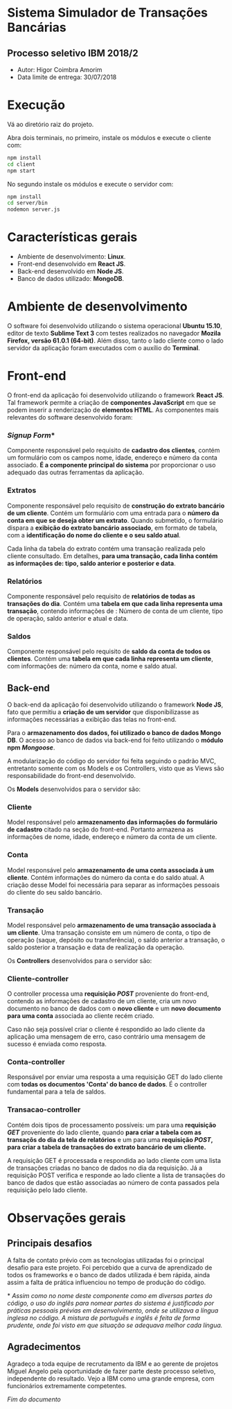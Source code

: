 # Sistema Simulador de Transações Bancárias

## Processo seletivo IBM 2018/2

* Autor: Higor Coimbra Amorim
* Data limite de entrega: 30/07/2018

# Execução

Vá ao diretório raiz do projeto.

Abra dois terminais, no primeiro, instale os módulos e execute o cliente com:

```sh
npm install
cd client
npm start
```

No segundo instale os módulos e execute o servidor com:

```sh
npm install
cd server/bin
nodemon server.js
```

# Características gerais

* Ambiente de desenvolvimento: **Linux**.
* Front-end desenvolvido em **React JS**.
* Back-end desenvolvido em **Node JS**.
* Banco de dados utilizado: **MongoDB**.

# Ambiente de desenvolvimento

O software foi desenvolvido utilizando o sistema operacional **Ubuntu 15.10**, editor de texto **Sublime Text 3** com testes realizados no navegador **Mozila Firefox, versão 61.0.1 (64-bit)**. Além disso, tanto o lado cliente como o lado servidor da aplicação foram executados com o auxílio do **Terminal**.

# Front-end

O front-end da aplicação foi desenvolvido utilizando o framework **React JS**. Tal framework permite a criação de **componentes JavaScript** em que se podem inserir a renderização de **elementos HTML**. As componentes mais relevantes do software desenvolvido foram:

### *Signup Form**

Componente responsável pelo requisito de **cadastro dos clientes**, contém um formulário com os campos nome, idade, endereço e número da conta associado. **É a componente principal do sistema** por proporcionar o uso adequado das outras ferramentas da aplicação.

### Extratos

Componente responsável pelo requisito de **construção do extrato bancário de um cliente**. Contém um formulário com uma entrada para o **número da conta em que se deseja obter um extrato**. Quando submetido, o formulário dispara a **exibição do extrato bancário associado**, em formato de tabela, com a **identificação do nome do cliente e o seu saldo atual**. 

Cada linha da tabela do extrato contém uma transação realizada pelo cliente consultado. Em detalhes, **para uma transação, cada linha contém as informações de: tipo, saldo anterior e posterior e data**.

### Relatórios

Componente responsável pelo requisito de **relatórios de todas as transações do dia**. Contém uma **tabela em que cada linha representa uma transação**, contendo informações de : Número de conta de um cliente, tipo de operação, saldo anterior e atual e data.

### Saldos

Componente responsável pelo requisito de **saldo da conta de todos os clientes**. Contém uma **tabela em que cada linha representa um cliente**, com informações de: número da conta, nome e saldo atual.

## Back-end

O back-end da aplicação foi desenvolvido utilizando o framework **Node JS**, fato que permitiu a **criação de um servidor** que disponibilizasse as informações necessárias a exibição das telas no front-end.

Para o **armazenamento dos dados, foi utilizado o banco de dados Mongo DB**. O acesso ao banco de dados via back-end foi feito utilizando o **módulo npm *Mongoose***.

A modularização do código do servidor foi feita seguindo o padrão MVC, entretanto somente com os Models e os Controllers, visto que as Views são responsabilidade do front-end desenvolvido. 

Os **Models** desenvolvidos para o servidor são:

### Cliente

Model responsável pelo **armazenamento das informações do formulário de cadastro** citado na seção do front-end. Portanto armazena as informações de nome, idade, endereço e número da conta de um cliente.

### Conta

Model responsável pelo **armazenamento de uma conta associada à um cliente**. Contém informações do número da conta e do saldo atual. A criação desse Model foi necessária para separar as informações pessoais do cliente do seu saldo bancário.

### Transação

Model responsável pelo **armazenamento de uma transação associada à um cliente**. Uma transação consiste em um número de conta, o tipo de operação (saque, depósito ou transferência), o saldo anterior a transação, o saldo posterior a transação e data de realização da operação.

Os **Controllers** desenvolvidos para o servidor são:

### Cliente-controller

O controller processa uma **requisição *POST*** proveniente do front-end, contendo as informações de cadastro de um cliente, cria um novo documento no banco de dados com o **novo cliente** e um **novo documento para uma conta** associada ao cliente recém criado. 

Caso não seja possível criar o cliente é respondido ao lado cliente da aplicação uma mensagem de erro, caso contrário uma mensagem de sucesso é enviada como resposta.

### Conta-controller

Responsável por enviar uma resposta a uma requisição GET do lado cliente com **todas os documentos 'Conta' do banco de dados**. É o controller fundamental para a tela de saldos.

### Transacao-controller

Contém dois tipos de processamento possíveis: um para uma **requisição *GET*** proveniente do lado cliente, quando **para criar a tabela com as transaçõs do dia da tela de relatórios** e um para uma **requisição *POST*, para criar a tabela de transações do extrato bancário de um cliente.**

A requisição GET é processada e respondida ao lado cliente com uma lista de transações criadas no banco de dados no dia da requisição. Já a requisição POST verifica e responde ao lado cliente a lista de transações do banco de dados que estão associadas ao número de conta passados pela requisição pelo lado cliente.

# Observações gerais

## Principais desafios

A falta de contato prévio com as tecnologias utilizadas foi o principal desafio para este projeto. Foi percebido que a curva de aprendizado de todos os frameworks e o banco de dados utilizada é bem rápida, ainda assim a falta de prática influenciou no tempo de produção do código.

\* *Assim como no nome deste componente como em diversas partes do código, o uso do inglês para nomear partes do sistema é justificado por práticas pessoais prévias em desenvolvimento, onde se utilizava a língua inglesa no código. A mistura de português e inglês é feita de forma prudente, onde foi visto em que situação se adequava melhor cada língua.*

## Agradecimentos

Agradeço a toda equipe de recrutamento da IBM e ao gerente de projetos Miguel Angelo pela oportunidade de fazer parte deste processo seletivo, independente do resultado. Vejo a IBM como uma grande empresa, com funcionários extremamente competentes.

*Fim do documento*







